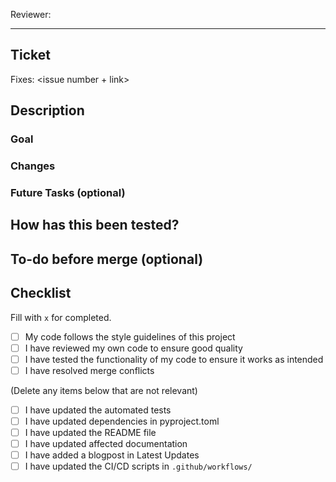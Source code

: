 Reviewer:

---

## Ticket

Fixes: <issue number + link>

## Description

### Goal

### Changes

### Future Tasks (optional)

## How has this been tested?

## To-do before merge (optional)

## Checklist

Fill with `x` for completed. 

- [ ] My code follows the style guidelines of this project
- [ ] I have reviewed my own code to ensure good quality
- [ ] I have tested the functionality of my code to ensure it works as intended
- [ ] I have resolved merge conflicts

(Delete any items below that are not relevant)
- [ ] I have updated the automated tests
- [ ] I have updated dependencies in pyproject.toml
- [ ] I have updated the README file
- [ ] I have updated affected documentation
- [ ] I have added a blogpost in Latest Updates
- [ ] I have updated the CI/CD scripts in `.github/workflows/`
